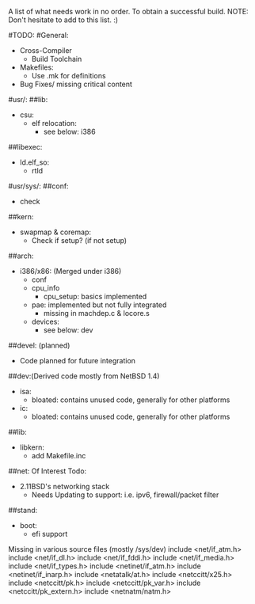 A list of what needs work in no order. To obtain a successful build.
NOTE: Don't hesitate to add to this list. :)

#TODO:
#General:
- Cross-Compiler
	- Build Toolchain
- Makefiles:
	- Use .mk for definitions
- Bug Fixes/ missing critical content

#usr/:
##lib:
- csu:
	- elf relocation:
		- see below: i386
		
##libexec:
- ld.elf_so:
	- rtld
		
#usr/sys/:
##conf:
- check

##kern:
- swapmap & coremap: 
	- Check if setup? (if not setup)
	
##arch:
- i386/x86: (Merged under i386)
	- conf
	- cpu_info
		- cpu_setup: basics implemented
	- pae: implemented but not fully integrated
		- missing in machdep.c & locore.s
	- devices: 
		- see below: dev

##devel: (planned)
- Code planned for future integration

##dev:(Derived code mostly from NetBSD 1.4)
- isa: 
	- bloated: contains unused code, generally for other platforms
- ic:
	- bloated: contains unused code, generally for other platforms

##lib:
- libkern:
	- add Makefile.inc
	
##net:
Of Interest Todo:
- 2.11BSD's networking stack
	- Needs Updating to support: i.e. ipv6, firewall/packet filter

##stand:
- boot:
	- efi support

Missing in various source files (mostly /sys/dev)
include <net/if_atm.h>
include <net/if_dl.h>
include <net/if_fddi.h>
include <net/if_media.h>
include <net/if_types.h>
include <netinet/if_atm.h>
include <netinet/if_inarp.h>
include <netatalk/at.h>
include <netccitt/x25.h>
include <netccitt/pk.h>
include <netccitt/pk_var.h>
include <netccitt/pk_extern.h>
include <netnatm/natm.h>
